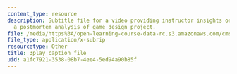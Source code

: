 ```yaml
---
content_type: resource
description: Subtitle file for a video providing instructor insights on conducting
  a postmortem analysis of game design project.
file: /media/https%3A/open-learning-course-data-rc.s3.amazonaws.com/cms-611j-creating-video-games-fall-2014/a1fc7921353808b74ee45ed94a90b85f_4HP37G4v3S8.srt
file_type: application/x-subrip
resourcetype: Other
title: 3play caption file
uid: a1fc7921-3538-08b7-4ee4-5ed94a90b85f
---
```

